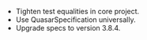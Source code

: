 - Tighten test equalities in core project.
- Use QuasarSpecification universally.
- Upgrade specs to version 3.8.4.
